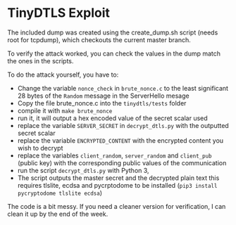 TinyDTLS Exploit
================

The included dump was created using the create_dump.sh script (needs root for tcpdump), which checkouts the current master branch.

To verify the attack worked, you can check the values in the dump match the ones in the scripts.

To do the attack yourself, you have to:

- Change the variable `nonce_check` in `brute_nonce.c` to the least significant 28 bytes
of the `Random` message in the ServerHello mesage
- Copy the file brute_nonce.c into the `tinydtls/tests` folder
- compile it with `make brute_nonce`
- run it, it will output a hex encoded value of the secret scalar used
- replace the variable `SERVER_SECRET` in `decrypt_dtls.py` with the outputted secret scalar
- replace the variable `ENCRYPTED_CONTENT` with the encrypted content you wish to decrypt
- replace the variables `client_random`, `server_random` and `client_pub` (public key) with the corresponding public values of the communication
- run the script `decrypt_dtls.py` with Python 3, 
- The script outputs the master secret and the decrypted plain text
this requires tlslite, ecdsa and pycrptodome to be installed (`pip3 install pycryptodome tlslite ecdsa`)

The code is a bit messy. 
If you need a cleaner version for verification, I can clean it up by the end of the week. 